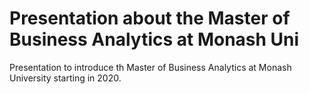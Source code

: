 # Presentation about the Master of Business Analytics at Monash Uni

Presentation to introduce th Master of Business Analytics at Monash University starting in 2020.
